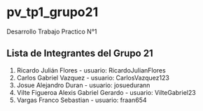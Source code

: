 # pv_tp1_grupo21
Desarrollo Trabajo Practico N°1

## Lista de Integrantes del Grupo 21

1. Ricardo Julián Flores - usuario: RicardoJulianFlores
2. Carlos Gabriel Vazquez - usuario: CarlosVazquez123
3. Josue Alejandro Duran - usuario: josuedurann
4. Vilte Figueroa Alexis Gabriel Gerardo - usuario: VilteGabriel23
5. Vargas Franco Sebastian - usuario: fraan654

